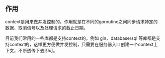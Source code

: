## 作用

context是用来做并发控制的。作用就是在不同的goroutine之间同步请求特定的数据、取消信号以及处理请求的截止日期。

目前我们常用的一些库都是支持context的，例如 gin、database/sql 等库都是支持context的，这样更方便做并发控制，只需要在服务器入口创建一个context上下文，不断透传下去即可。